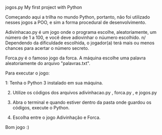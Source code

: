 jogos.py
My first project with Python

Começando aqui a trilha no mundo Python, portanto, não foi utilizado nesses jogos a POO, e sim a forma procedural de desenvolvimento.

Adivinhacao.py é um jogo onde o programa escolhe, aleatoriamente, um número de 1 a 100, e você deve adiovinhar o núumero escolhido. n/ Dependendo da dificuldade escolhida, o jogador(a) terá mais ou menos chances para acertar o número secreto.

Forca.py é o famoso jogo da forca. A máquina escolhe uma palavra aleatoriamente do arquivo "palavras.txt".

Para executar o jogo: 

1: Tenha o Python 3 instalado em sua máquina.

2. Utilize os códigos dos arquivos adivinhacao.py , forca.py , e jogos.py
 
3. Abra o terminal e quando estiver dentro da pasta onde guardou os códigos, execute o Python.

4. Escolha entre o jogo Adivinhação e Forca.

Bom jogo :)
